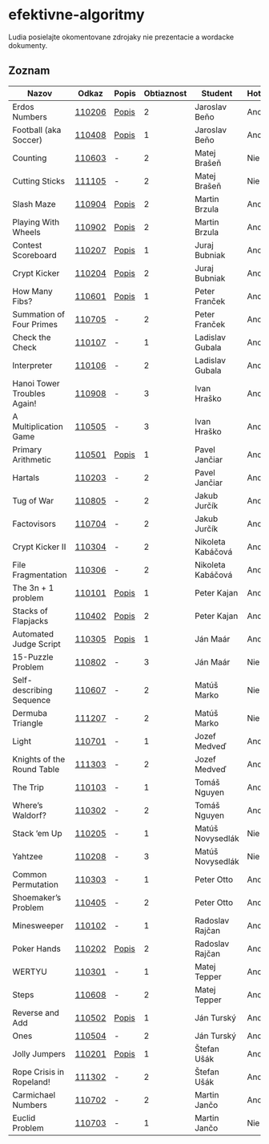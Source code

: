 efektivne-algoritmy
===================

Ludia posielajte okomentovane zdrojaky nie prezentacie a wordacke dokumenty.

Zoznam
------

|Nazov                           |Odkaz             |Popis                      |Obtiaznost |Student          |Hotove  |
|--------------------------------|------------------|---------------------------|-----------|-----------------|--------|
|Erdos Numbers                   |[110206](/110206/)|[Popis](/110206/popis.txt) |2          |Jaroslav Beňo    |Ano     |
|Football (aka Soccer)           |[110408](/110408/)|[Popis](/110408/popis.txt) |1          |Jaroslav Beňo    |Ano     |
|Counting                        |[110603](/110603/)|-                          |2          |Matej Brašeň     |Nie     |
|Cutting Sticks                  |[111105](/111105/)|-                          |2          |Matej Brašeň     |Nie     |
|Slash Maze                      |[110904](/110904/)|[Popis](/110904/popis.txt) |2          |Martin Brzula    |Ano     |
|Playing With Wheels             |[110902](/110902/)|[Popis](/110902/popis.txt) |2          |Martin Brzula    |Ano     |
|Contest Scoreboard              |[110207](/110207/)|[Popis](/110207/popis.txt) |1          |Juraj Bubniak    |Ano     |
|Crypt Kicker                    |[110204](/110204/)|[Popis](/110204/popis.txt) |2          |Juraj Bubniak    |Ano     |
|How Many Fibs?                  |[110601](/110601/)|[Popis](/110601/popis.txt) |1          |Peter Franček    |Ano     |
|Summation of Four Primes        |[110705](/110705/)|-                          |2          |Peter Franček    |Ano     |
|Check the Check                 |[110107](/110107/)|-                          |1          |Ladislav Gubala  |Ano     |
|Interpreter                     |[110106](/110106/)|-                          |2          |Ladislav Gubala  |Ano     |
|Hanoi Tower Troubles Again!     |[110908](/110908/)|-                          |3          |Ivan Hraško      |Ano     |
|A Multiplication Game           |[110505](/110505/)|-                          |3          |Ivan Hraško      |Ano     |
|Primary Arithmetic              |[110501](/110501/)|[Popis](/110501/popis.txt) |1          |Pavel Jančiar    |Ano     |
|Hartals                         |[110203](/110203/)|-                          |2          |Pavel Jančiar    |Ano     |
|Tug of War                      |[110805](/110805/)|-                          |2          |Jakub Jurčík     |Ano     |
|Factovisors                     |[110704](/110704/)|-                          |2          |Jakub Jurčík     |Ano     |
|Crypt Kicker II                 |[110304](/110304/)|-                          |2          |Nikoleta Kabáčová|Ano     |
|File Fragmentation              |[110306](/110306/)|-                          |2          |Nikoleta Kabáčová|Ano     |
|The 3n + 1 problem              |[110101](/110101/)|[Popis](/110101/popis.txt) |1          |Peter Kajan      |Ano     |
|Stacks of Flapjacks             |[110402](/110402/)|[Popis](/110402/popis.txt) |2          |Peter Kajan      |Ano     |
|Automated Judge Script          |[110305](/110305/)|[Popis](/110305/popis.txt) |1          |Ján Maár         |Ano     |
|15-Puzzle Problem               |[110802](/110802/)|-                          |3          |Ján Maár         |Nie     |
|Self-describing Sequence        |[110607](/110607/)|-                          |2          |Matúš Marko      |Nie     |
|Dermuba Triangle                |[111207](/111207/)|-                          |2          |Matúš Marko      |Nie     |
|Light                           |[110701](/110701/)|-                          |1          |Jozef Medveď     |Ano     |
|Knights of the Round Table      |[111303](/111303/)|-                          |2          |Jozef Medveď     |Ano     |
|The Trip                        |[110103](/110103/)|-                          |1          |Tomáš Nguyen     |Ano     |
|Where’s Waldorf?                |[110302](/110302/)|-                          |2          |Tomáš Nguyen     |Ano     |
|Stack ’em Up                    |[110205](/110205/)|-                          |1          |Matúš Novysedlák |Nie     |
|Yahtzee                         |[110208](/110208/)|-                          |3          |Matúš Novysedlák |Nie     |
|Common Permutation              |[110303](/110303/)|-                          |1          |Peter Otto       |Ano     |
|Shoemaker’s Problem             |[110405](/110405/)|-                          |2          |Peter Otto       |Ano     |
|Minesweeper                     |[110102](/110102/)|-                          |1          |Radoslav Rajčan  |Ano     |
|Poker Hands                     |[110202](/110202/)|[Popis](/110202/popis.txt) |2          |Radoslav Rajčan  |Ano     |
|WERTYU                          |[110301](/110301/)|-                          |1          |Matej Tepper     |Ano     |
|Steps                           |[110608](/110608/)|-                          |2          |Matej Tepper     |Ano     |
|Reverse and Add                 |[110502](/110502/)|[Popis](/110502/popis.txt) |1          |Ján Turský       |Ano     |
|Ones                            |[110504](/110504/)|-                          |2          |Ján Turský       |Ano     |
|Jolly Jumpers                   |[110201](/110201/)|[Popis](/110201/popis.txt) |1          |Štefan Ušák      |Ano     |
|Rope Crisis in Ropeland!        |[111302](/111302/)|-                          |2          |Štefan Ušák      |Ano     |
|Carmichael Numbers              |[110702](/110702/)|-                          |2          |Martin Jančo     |Ano     |
|Euclid Problem                  |[110703](/110703/)|-                          |1          |Martin Jančo     |Nie     |
